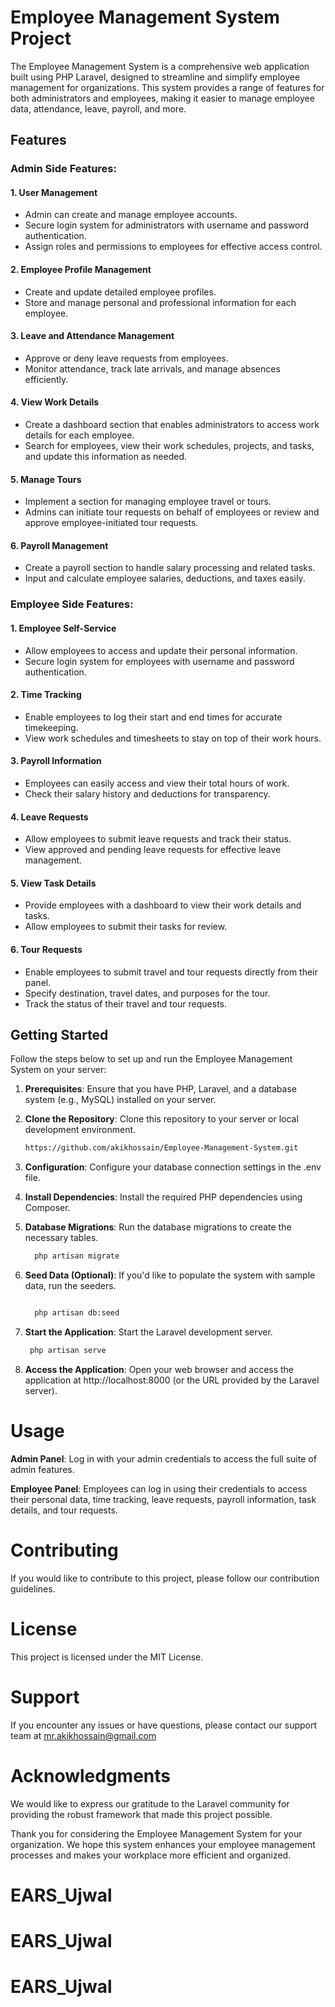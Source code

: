# Employee Management System Project

The Employee Management System is a comprehensive web application built using PHP Laravel, designed to streamline and simplify employee management for organizations. This system provides a range of features for both administrators and employees, making it easier to manage employee data, attendance, leave, payroll, and more.

## Features

### Admin Side Features:

#### 1. User Management

-   Admin can create and manage employee accounts.
-   Secure login system for administrators with username and password authentication.
-   Assign roles and permissions to employees for effective access control.

#### 2. Employee Profile Management

-   Create and update detailed employee profiles.
-   Store and manage personal and professional information for each employee.

#### 3. Leave and Attendance Management

-   Approve or deny leave requests from employees.
-   Monitor attendance, track late arrivals, and manage absences efficiently.

#### 4. View Work Details

-   Create a dashboard section that enables administrators to access work details for each employee.
-   Search for employees, view their work schedules, projects, and tasks, and update this information as needed.

#### 5. Manage Tours

-   Implement a section for managing employee travel or tours.
-   Admins can initiate tour requests on behalf of employees or review and approve employee-initiated tour requests.

#### 6. Payroll Management

-   Create a payroll section to handle salary processing and related tasks.
-   Input and calculate employee salaries, deductions, and taxes easily.

### Employee Side Features:

#### 1. Employee Self-Service

-   Allow employees to access and update their personal information.
-   Secure login system for employees with username and password authentication.

#### 2. Time Tracking

-   Enable employees to log their start and end times for accurate timekeeping.
-   View work schedules and timesheets to stay on top of their work hours.

#### 3. Payroll Information

-   Employees can easily access and view their total hours of work.
-   Check their salary history and deductions for transparency.

#### 4. Leave Requests

-   Allow employees to submit leave requests and track their status.
-   View approved and pending leave requests for effective leave management.

#### 5. View Task Details

-   Provide employees with a dashboard to view their work details and tasks.
-   Allow employees to submit their tasks for review.

#### 6. Tour Requests

-   Enable employees to submit travel and tour requests directly from their panel.
-   Specify destination, travel dates, and purposes for the tour.
-   Track the status of their travel and tour requests.

## Getting Started

Follow the steps below to set up and run the Employee Management System on your server:

1.  **Prerequisites**: Ensure that you have PHP, Laravel, and a database system (e.g., MySQL) installed on your server.

2.  **Clone the Repository**: Clone this repository to your server or local development environment.

    ```bash
    https://github.com/akikhossain/Employee-Management-System.git

    ```

3.  **Configuration**: Configure your database connection settings in the .env file.

4.  **Install Dependencies**: Install the required PHP dependencies using Composer.

5.  **Database Migrations**: Run the database migrations to create the necessary tables.

    ```bash
      php artisan migrate

    ```

6.  **Seed Data (Optional)**: If you'd like to populate the system with sample data, run the seeders.

    ```bash

      php artisan db:seed

    ```

7.  **Start the Application**: Start the Laravel development server.

    ```bash
     php artisan serve

    ```

8.  **Access the Application**: Open your web browser and access the application at http://localhost:8000 (or the URL provided by the Laravel server).

# Usage

**Admin Panel**: Log in with your admin credentials to access the full suite of admin features.

**Employee Panel**: Employees can log in using their credentials to access their personal data, time tracking, leave requests, payroll information, task details, and tour requests.

# Contributing

If you would like to contribute to this project, please follow our contribution guidelines.

# License

This project is licensed under the MIT License.

# Support

If you encounter any issues or have questions, please contact our support team at mr.akikhossain@gmail.com

# Acknowledgments

We would like to express our gratitude to the Laravel community for providing the robust framework that made this project possible.

Thank you for considering the Employee Management System for your organization. We hope this system enhances your employee management processes and makes your workplace more efficient and organized.
# EARS_Ujwal
# EARS_Ujwal
# EARS_Ujwal

